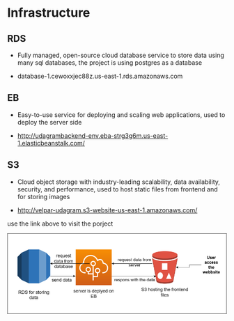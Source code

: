# Infrastructure

## RDS

- Fully managed, open-source cloud database service to store data using many sql databases, the project is using postgres as a database

- database-1.cewoxxjec88z.us-east-1.rds.amazonaws.com

## EB

- Easy-to-use service for deploying and scaling web applications, used to deploy the server side 

- http://udagrambackend-env.eba-strg3g6m.us-east-1.elasticbeanstalk.com/

## S3

- Cloud object storage with industry-leading scalability, data availability, security, and performance, used to host static files from frontend and for storing images

- http://velpar-udagram.s3-website-us-east-1.amazonaws.com/

use the link above to visit the porject 


![diagram](/docs/screenshots/infrastructure.png)